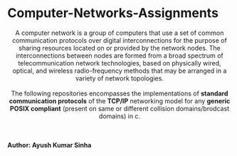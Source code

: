 # Computer-Networks-Assignments
<p style="text-align:center;">
A computer network is a group of computers that use a set of common communication protocols over digital interconnections for the purpose of sharing resources located on or provided by the network nodes. The interconnections between nodes are formed from a broad spectrum of telecommunication network technologies, based on physically wired, optical, and wireless radio-frequency methods that may be arranged in a variety of network topologies.
<br/><br/>  
The following repositories encompasses the implementations of <b>standard communication protocols</b> of the <b>TCP/IP</b> networking model for any <b>generic POSIX compliant</b> (present on same or different collision domains/brodcast domains) in c.
</p>
<br/><br/>
<strong>Author: Ayush Kumar Sinha</strong>

